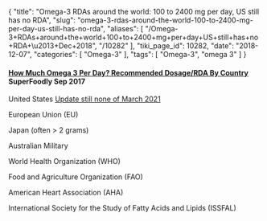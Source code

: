 {
    "title": "Omega-3 RDAs around the world: 100 to 2400 mg per day, US still has no RDA",
    "slug": "omega-3-rdas-around-the-world-100-to-2400-mg-per-day-us-still-has-no-rda",
    "aliases": [
        "/Omega-3+RDAs+around+the+world+100+to+2400+mg+per+day+US+still+has+no+RDA+\u2013+Dec+2018",
        "/10282"
    ],
    "tiki_page_id": 10282,
    "date": "2018-12-07",
    "categories": [
        "Omega-3"
    ],
    "tags": [
        "Omega-3",
        "omega 3"
    ]
}


#### [How Much Omega 3 Per Day? Recommended Dosage/RDA By Country](https://www.superfoodly.com/how-much-omega-3-per-day-recommended-dosage-rda/) SuperFoodly Sep 2017

United States [Update still none of March 2021](https://ods.od.nih.gov/factsheets/Omega3FattyAcids-HealthProfessional/#disc)

European Union (EU)

Japan (often > 2 grams)

Australian Military

World Health Organization (WHO)

Food and Agriculture Organization (FAO)

American Heart Association (AHA)

International Society for the Study of Fatty Acids and Lipids (ISSFAL)